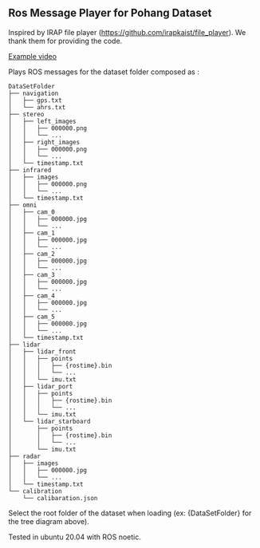 ## Ros Message Player for Pohang Dataset

Inspired by IRAP file player (https://github.com/irapkaist/file_player).
We thank them for providing the code.

[Example video](https://www.youtube.com/watch?v=Gn_xkNfslrc)

Plays ROS messages for the dataset folder composed as :

```
DataSetFolder
├── navigation
│   ├── gps.txt
│   └── ahrs.txt
├── stereo
│   ├── left_images
│   │   ├── 000000.png
│   │   └── ...
│   ├── right_images
│   │   ├── 000000.png
│   │   └── ...
│   └── timestamp.txt
├── infrared
│   ├── images
│   │   ├── 000000.png
│   │   └── ...
│   └── timestamp.txt
├── omni
│   ├── cam_0
│   │   ├── 000000.jpg
│   │   └── ...
│   ├── cam_1
│   │   ├── 000000.jpg
│   │   └── ...
│   ├── cam_2
│   │   ├── 000000.jpg
│   │   └── ...
│   ├── cam_3
│   │   ├── 000000.jpg
│   │   └── ...
│   ├── cam_4
│   │   ├── 000000.jpg
│   │   └── ...
│   ├── cam_5
│   │   ├── 000000.jpg
│   │   └── ...
│   └── timestamp.txt
├── lidar
│   ├── lidar_front
│   │   ├── points
│   │   │   ├── {rostime}.bin
│   │   │   └── ...
│   │   └── imu.txt
│   ├── lidar_port
│   │   ├── points
│   │   │   ├── {rostime}.bin
│   │   │   └── ...
│   │   └── imu.txt
│   └── lidar_starboard
│       ├── points
│       │   ├── {rostime}.bin
│       │   └── ...
│       └── imu.txt
├── radar
│   ├── images
│   │   ├── 000000.jpg
│   │   └── ...
│   └── timestamp.txt
└── calibration
    └── calibaration.json
```

Select the root folder of the dataset when loading (ex: {DataSetFolder} for the tree diagram above).

Tested in ubuntu 20.04 with ROS noetic.